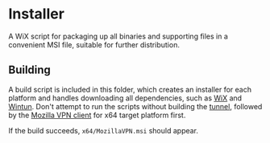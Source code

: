# Installer
A WiX script for packaging up all binaries and supporting files in a convenient MSI file, suitable for further distribution.

## Building
A build script is included in this folder, which creates an installer for each platform and handles downloading all dependencies, such as [WiX](https://wixtoolset.org/) and [Wintun](https://www.wintun.net/). Don't attempt to run the scripts without building the [tunnel](../tunnel), followed by the [Mozilla VPN client](../../src) for x64 target platform first.

If the build succeeds, `x64/MozillaVPN.msi` should appear.

